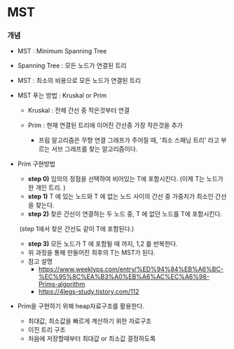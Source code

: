 # MST

### 개념

+ MST : Minimum Spanning Tree

+ Spanning Tree : 모든 노드가 연결된 트리

+ MST : 최소의 비용으로 모든 노드가 연결된 트리 

+ MST 푸는 방법 : Kruskal or Prim

  + Kruskal : 전체 간선 중 작은것부터 연결

  + Prim : 현재 연결된 트리에 이어진 간선중 가장 작은것을 추가 

    + 프림 알고리즘은 무향 연결 그래프가 주어질 때, '최소 스패닝 트리' 라고 부르는 서브 그래프를 찾는 알고리즘이다.

    

+ Prim 구현방법

  + **step 0)** 임의의 정점을 선택하여 비어있는 T에 포함시킨다. (이제 T는 노드가 한 개인 트리. )
  + **step 1)** T 에 있는 노드와 T 에 없는 노드 사이의 간선 중 가중치가 최소인 간선을 찾는다.
  + **step 2)** 찾은 간선이 연결하는 두 노드 중, T 에 없던 노드를 T에 포함시킨다. 

  ​        (step 1에서 찾은 간선도 같이 T에 포함된다.)

  + **step 3)** 모든 노드가 T 에 포함될 때 까지, 1,2 를 반복한다.
  + 위 과정을 통해 만들어진 최후의 T는 MST가 된다.
  + 참고 설명 
    + https://www.weeklyps.com/entry/%ED%94%84%EB%A6%BC-%EC%95%8C%EA%B3%A0%EB%A6%AC%EC%A6%98-Prims-algorithm
    + https://4legs-study.tistory.com/112

  

+ Prim을 구현하기 위해 heap자료구조를 활용한다.

  + 최대값, 최소값을 빠르게 계산하기 위한 자료구조
  + 이진 트리 구조
  + 처음에 저장할때부터 최대값 or 최소값 결정하도록 
